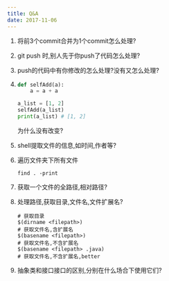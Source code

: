 ```yaml
---
title: Q&A
date: 2017-11-06
---
```


1. 将前3个commit合并为1个commit怎么处理?

2. git push 时,别人先于你push了代码怎么处理?

3. push的代码中有你修改的怎么处理?没有又怎么处理?

4.
    ```python
    def selfAdd(a):
        a = a + a

    a_list = [1, 2]
    selfAdd(a_list)
    print(a_list) # [1, 2]
    ```

    为什么没有改变?

5. shell提取文件的信息,如时间,作者等?

6. 遍历文件夹下所有文件

    ```
    find . -print
    ```

7. 获取一个文件的全路径,相对路径?
8. 处理路径,获取目录,文件名,文件扩展名?

    ```shell
    # 获取目录
    $(dirname <filepath>)
    # 获取文件名,含扩展名
    $(basename <filepath>)
    # 获取文件名,不含扩展名
    $(basename <filepath> .java)
    # 获取文件名,不含扩展名,better

    ```

9. 抽象类和接口接口的区别,分别在什么场合下使用它们?
